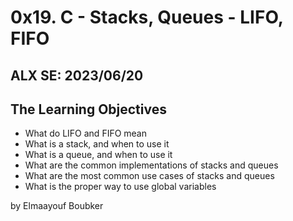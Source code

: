 # 0x19. C - Stacks, Queues - LIFO, FIFO
## ALX SE: 2023/06/20
## The Learning Objectives

* What do LIFO and FIFO mean
* What is a stack, and when to use it
* What is a queue, and when to use it
* What are the common implementations of stacks and queues
* What are the most common use cases of stacks and queues
* What is the proper way to use global variables

by Elmaayouf Boubker
